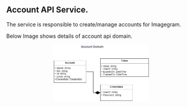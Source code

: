 ## Account API Service.

The service is responsible to create/manage accounts for Imagegram.

Below Image shows details of account api domain.
<p align="center">
  <img src="account domain.jpg" width=50% title="base diagram">
</p>
